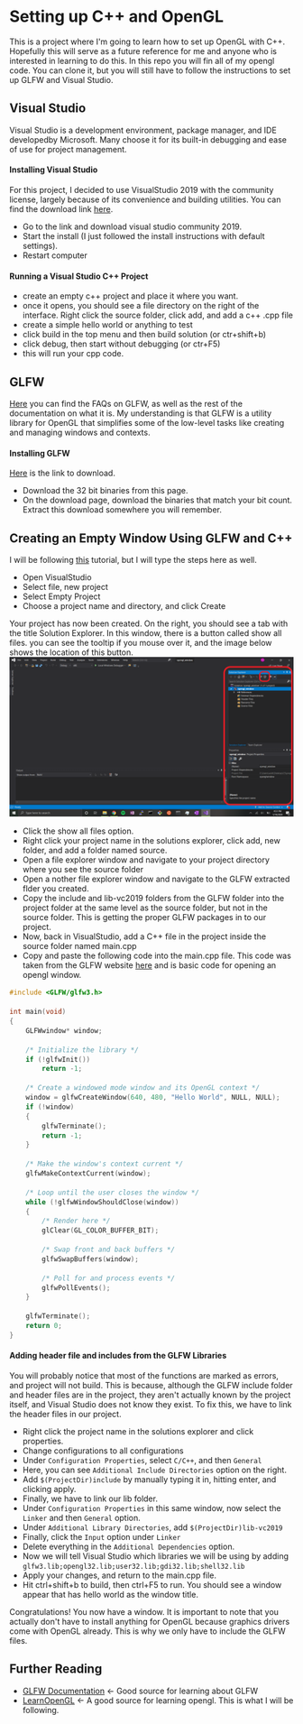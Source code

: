 # Setting up C++ and OpenGL

This is a project where I'm going to learn how to set up OpenGL with C++. Hopefully this will serve as a future reference for me and anyone who is interested in learning to do this. In this repo you will fin all of my opengl code. You can clone it, but you will still have to follow the instructions to set up GLFW and Visual Studio.

## Visual Studio

Visual Studio is a development environment, package manager, and IDE developedby Microsoft. Many choose it for its built-in debugging and ease of use for project management.

#### Installing Visual Studio
For this project, I decided to use VisualStudio 2019 with the community license, largely because of its convenience and building utilities.
You can find the download link [here](https://visualstudio.microsoft.com/vs/features/cplusplus/).

- Go to the link and download visual studio community 2019.
- Start the install (I just followed the install instructions with default settings).
- Restart computer

#### Running a Visual Studio C++ Project

- create an empty c++ project and place it where you want.
- once it opens, you should see a file directory on the right of the interface. Right click the source folder, click add, and add a c++ .cpp file
- create a simple hello world or anything to test
- click build in the top menu and then build solution (or ctr+shift+b)
- click debug, then start without debugging (or ctr+F5)
- this will run your cpp code.

## GLFW

[Here](https://www.glfw.org/faq.html#11---what-is-glfw) you can find the FAQs on GLFW, as well as the rest of the documentation on what it is. My understanding is that GLFW is a utility library for OpenGL that simplifies some of the low-level tasks like creating and managing windows and contexts.

#### Installing GLFW

[Here](https://www.glfw.org/download.html) is the link to download.

- Download the 32 bit binaries from this page.
- On the download page, download the binaries that match your bit count. Extract this download somewhere you will remember.

## Creating an Empty Window Using GLFW and C++

I will be following [this](https://www.youtube.com/watch?v=AwVVt9Ht5Q8) tutorial, but I will type the steps here as well. 

- Open VisualStudio
- Select file, new project
- Select Empty Project
- Choose a project name and directory, and click Create

Your project has now been created. On the right, you should see a tab with the title Solution Explorer. In this window, there is a button called show all files. you can see the tooltip if you mouse over it, and the image below shows the location of this button.
![Show all files option](./readme_files/solutions_explorer.png)

- Click the show all files option.
- Right click your project name in the solutions explorer, click add, new folder, and add a folder named source.
- Open a file explorer window and navigate to your project directory where you see the source folder
- Open a nother file explorer window and navigate to the GLFW extracted flder you created.
- Copy the include and lib-vc2019 folders from the GLFW folder into the project folder at the same level as the source folder, but not in the source folder. This is getting the proper GLFW packages in to our project.
- Now, back in VisualStudio, add a C++ file in the project inside the source folder named main.cpp
- Copy and paste the following code into the main.cpp file. This code was taken from the GLFW website [here](https://www.glfw.org/documentation.html) and is basic code for opening an opengl window.

```C++
#include <GLFW/glfw3.h>

int main(void)
{
    GLFWwindow* window;

    /* Initialize the library */
    if (!glfwInit())
        return -1;

    /* Create a windowed mode window and its OpenGL context */
    window = glfwCreateWindow(640, 480, "Hello World", NULL, NULL);
    if (!window)
    {
        glfwTerminate();
        return -1;
    }

    /* Make the window's context current */
    glfwMakeContextCurrent(window);

    /* Loop until the user closes the window */
    while (!glfwWindowShouldClose(window))
    {
        /* Render here */
        glClear(GL_COLOR_BUFFER_BIT);

        /* Swap front and back buffers */
        glfwSwapBuffers(window);

        /* Poll for and process events */
        glfwPollEvents();
    }

    glfwTerminate();
    return 0;
}
```

#### Adding header file and includes from the GLFW Libraries
You will probably notice that most of the functions are marked as errors, and project will not build. This is because, although the GLFW include folder and header files are in the project, they aren't actually known by the project itself, and Visual Studio does not know they exist. To fix this, we have to link the header files in our project.

- Right click the project name in the solutions explorer and click properties.
- Change configurations to all configurations
- Under `Configuration Properties`, select `C/C++`, and then `General` 
- Here, you can see `Additional Include Directories` option on the right. 
- Add `$(ProjectDir)include` by manually typing it in, hitting enter, and clicking apply.
- Finally, we have to link our lib folder.
- Under `Configuration Properties` in this same window, now select the `Linker` and then `General` option.
- Under `Additional Library Directories`, add `$(ProjectDir)lib-vc2019`
- Finally, click the `Input` option under `Linker`
- Delete everything in the `Additional Dependencies` option.
- Now we will tell Visual Studio which libraries we will be using by adding `glfw3.lib;opengl32.lib;user32.lib;gdi32.lib;shell32.lib`
- Apply your changes, and return to the main.cpp file.
- Hit ctrl+shift+b to build, then ctrl+F5 to run. You should see a window appear that has hello world as the window title.

Congratulations! You now have a window. It is important to note that you actually don't have to install anything for OpenGL because graphics drivers come with OpenGL already. This is why we only have to include the GLFW files.

## Further Reading

- [GLFW Documentation](https://www.glfw.org/docs/latest/quick.html) <- Good source for learning about GLFW
- [LearnOpenGL](https://learnopengl.com/Introduction) <- A good source for learning opengl. This is what I will be following.
